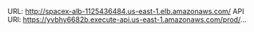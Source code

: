 URL: http://spacex-alb-1125436484.us-east-1.elb.amazonaws.com/
API URl: https://yvbhy6682b.execute-api.us-east-1.amazonaws.com/prod/...
